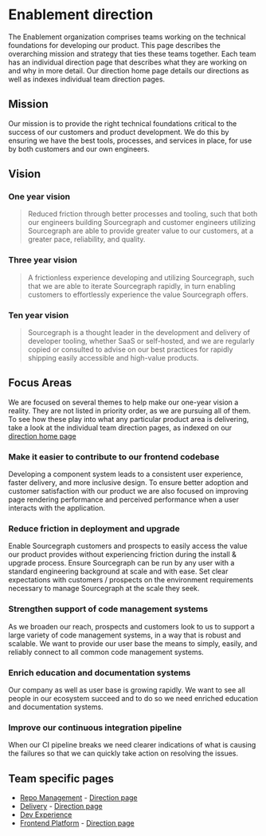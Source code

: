 # Enablement direction

The Enablement organization comprises teams working on the technical foundations for developing our product. This page describes the overarching mission and strategy that ties these teams together. Each team has an individual direction page that describes what they are working on and why in more detail. Our direction home page details our directions as well as indexes individual team direction pages.

## Mission

Our mission is to provide the right technical foundations critical to the success of our customers and product development. We do this by ensuring we have the best tools, processes, and services in place, for use by both customers and our own engineers.

## Vision

### One year vision

> Reduced friction through better processes and tooling, such that both our engineers building Sourcegraph and customer engineers utilizing Sourcegraph are able to provide greater value to our customers, at a greater pace, reliability, and quality.

### Three year vision

> A frictionless experience developing and utilizing Sourcegraph, such that we are able to iterate Sourcegraph rapidly, in turn enabling customers to effortlessly experience the value Sourcegraph offers.

### Ten year vision

> Sourcegraph is a thought leader in the development and delivery of developer tooling, whether SaaS or self-hosted, and we are regularly copied or consulted to advise on our best practices for rapidly shipping easily accessible and high-value products.

## Focus Areas

We are focused on several themes to help make our one-year vision a reality. They are not listed in priority order, as we are pursuing all of them. To see how these play into what any particular product area is delivering, take a look at the individual team direction pages, as indexed on our [direction home page](../index.md#enablement)

### Make it easier to contribute to our frontend codebase

Developing a component system leads to a consistent user experience, faster delivery, and more inclusive design. To ensure better adoption and customer satisfaction with our product we are also focused on improving page rendering performance and perceived performance when a user interacts with the application.

### Reduce friction in deployment and upgrade

Enable Sourcegraph customers and prospects to easily access the value our product provides without experiencing friction during the install & upgrade process. Ensure Sourcegraph can be run by any user with a standard engineering background at scale and with ease. Set clear expectations with customers / prospects on the environment requirements necessary to manage Sourcegraph at the scale they seek.

### Strengthen support of code management systems

As we broaden our reach, prospects and customers look to us to support a large variety of code management systems, in a way that is robust and scalable. We want to provide our user base the means to simply, easily, and reliably connect to all common code management systems.

### Enrich education and documentation systems

Our company as well as user base is growing rapidly. We want to see all people in our ecosystem succeed and to do so we need enriched education and documentation systems.

### Improve our continuous integration pipeline

When our CI pipeline breaks we need clearer indications of what is causing the failures so that we can quickly take action on resolving the issues.

## Team specific pages

- [Repo Management](../../engineering/enablement/repo-management/index.md) - [Direction page](repo-management/index.md)
- [Delivery](../../engineering/enablement/delivery/index.md) - [Direction page](delivery/index.md)
- [Dev Experience](../../engineering/enablement/dev-experience/index.md)
- [Frontend Platform](../../engineering/enablement/frontend-platform/index.md) - [Direction page](frontend-platform/index.md)
